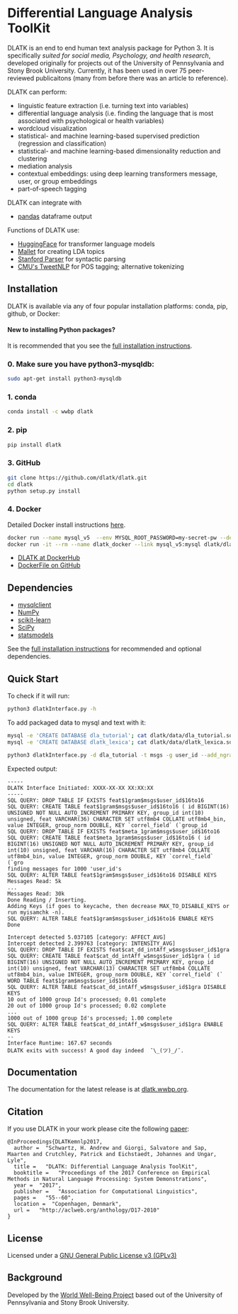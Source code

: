 # Differential Language Analysis ToolKit

DLATK is an end to end human text analysis package for Python 3. It is specifically *suited for social media, Psychology, and health research*, developed originally for projects out of the University of Pennsylvania and Stony Brook University.  Currently, it has been used in over 75 peer-reviewed publicaitons (many from before there was an article to reference).

DLATK can perform:

- linguistic feature extraction (i.e. turning text into variables)
- differential language analysis (i.e. finding the language that is most associated with psychological or health variables)
- wordcloud visualization
- statistical- and machine learning-based supervised prediction (regression and classification)
- statistical- and machine learning-based dimensionality reduction and clustering
- mediation analysis
- contextual embeddings: using deep learning transformers message, user, or group embeddings
- part-of-speech tagging

DLATK can integrate with
- [pandas](http://pandas.pydata.org/) dataframe output

Functions of DLATK use:

- [HuggingFace](http://??.org/) for transformer language models
- [Mallet](http://mallet.cs.umass.edu/) for creating LDA topics
- [Stanford Parser](http://nlp.stanford.edu/software/lex-parser.shtml) for syntactic parsing
- [CMU's TweetNLP](http://www.cs.cmu.edu/~ark/TweetNLP/) for POS tagging; alternative tokenizing


## Installation

DLATK is available via any of four popular installation platforms: conda, pip, github, or Docker:

#### New to installing Python packages?
It is recommended that you see the [full installation instructions](http://dlatk.wwbp.org/install.html#dependencies).

### 0. Make sure you have python3-mysqldb:
```sh
sudo apt-get install python3-mysqldb
```

### 1. conda
```sh
conda install -c wwbp dlatk
```

### 2. pip
```sh
pip install dlatk
```

### 3. GitHub
```sh
git clone https://github.com/dlatk/dlatk.git
cd dlatk
python setup.py install
```

### 4. Docker
Detailed Docker install instructions [here](http://dlatk.wwbp.org/tutorials/tut_docker.html).

```sh
docker run --name mysql_v5  --env MYSQL_ROOT_PASSWORD=my-secret-pw --detach mysql:5.5
docker run -it --rm --name dlatk_docker --link mysql_v5:mysql dlatk/dlatk bash
```

- [DLATK at DockerHub](https://hub.docker.com/r/dlatk/dlatk/)
- [DockerFile on GitHub](https://github.com/dlatk/dlatk-docker)

## Dependencies
- [mysqlclient](https://github.com/PyMySQL/mysqlclient-python)
- [NumPy](http://www.numpy.org)
- [scikit-learn](http://www.scikit-learn.org/)
- [SciPy](http://www.scipy.org/)
- [statsmodels](http://www.statsmodels.org/)

See the [full installation instructions](http://dlatk.wwbp.org/install.html#dependencies)
for recommended and optional dependencies.

## Quick Start

To check if it will run:

```sh
python3 dlatkInterface.py -h
```

To add packaged data to mysql and text with it:

```sh
mysql -e 'CREATE DATABASE dla_tutorial'; cat dlatk/data/dla_tutorial.sql | mysql dla_tutorial
mysql -e 'CREATE DATABASE dlatk_lexica'; cat dlatk/data/dlatk_lexica.sql | mysql dlatk_lexica

python3 dlatkInterface.py -d dla_tutorial -t msgs -g user_id --add_ngrams -n 1 --add_lex -l dd_intAff --weighted_lex
```

Expected output:

```console
-----
DLATK Interface Initiated: XXXX-XX-XX XX:XX:XX
-----
SQL QUERY: DROP TABLE IF EXISTS feat$1gram$msgs$user_id$16to16
SQL QUERY: CREATE TABLE feat$1gram$msgs$user_id$16to16 ( id BIGINT(16) UNSIGNED NOT NULL AUTO_INCREMENT PRIMARY KEY, group_id int(10) unsigned, feat VARCHAR(36) CHARACTER SET utf8mb4 COLLATE utf8mb4_bin, value INTEGER, group_norm DOUBLE, KEY `correl_field` (`group_id
SQL QUERY: DROP TABLE IF EXISTS feat$meta_1gram$msgs$user_id$16to16
SQL QUERY: CREATE TABLE feat$meta_1gram$msgs$user_id$16to16 ( id BIGINT(16) UNSIGNED NOT NULL AUTO_INCREMENT PRIMARY KEY, group_id int(10) unsigned, feat VARCHAR(16) CHARACTER SET utf8mb4 COLLATE utf8mb4_bin, value INTEGER, group_norm DOUBLE, KEY `correl_field` (`gro
finding messages for 1000 'user_id's
SQL QUERY: ALTER TABLE feat$1gram$msgs$user_id$16to16 DISABLE KEYS
Messages Read: 5k
...
Messages Read: 30k
Done Reading / Inserting.
Adding Keys (if goes to keycache, then decrease MAX_TO_DISABLE_KEYS or run myisamchk -n).
SQL QUERY: ALTER TABLE feat$1gram$msgs$user_id$16to16 ENABLE KEYS
Done

Intercept detected 5.037105 [category: AFFECT_AVG]
Intercept detected 2.399763 [category: INTENSITY_AVG]
SQL QUERY: DROP TABLE IF EXISTS feat$cat_dd_intAff_w$msgs$user_id$1gra
SQL QUERY: CREATE TABLE feat$cat_dd_intAff_w$msgs$user_id$1gra ( id BIGINT(16) UNSIGNED NOT NULL AUTO_INCREMENT PRIMARY KEY, group_id int(10) unsigned, feat VARCHAR(13) CHARACTER SET utf8mb4 COLLATE utf8mb4_bin, value INTEGER, group_norm DOUBLE, KEY `correl_field` (`
WORD TABLE feat$1gram$msgs$user_id$16to16
SQL QUERY: ALTER TABLE feat$cat_dd_intAff_w$msgs$user_id$1gra DISABLE KEYS
10 out of 1000 group Id's processed; 0.01 complete
20 out of 1000 group Id's processed; 0.02 complete
...
1000 out of 1000 group Id's processed; 1.00 complete
SQL QUERY: ALTER TABLE feat$cat_dd_intAff_w$msgs$user_id$1gra ENABLE KEYS
--
Interface Runtime: 167.67 seconds
DLATK exits with success! A good day indeed  ¯\_(ツ)_/¯.
```

## Documentation

The documentation for the latest release is at [dlatk.wwbp.org](dlatk.wwbp.org).

## Citation

If you use DLATK in your work please cite the following [paper](http://aclweb.org/anthology/D17-2010):

```
@InProceedings{DLATKemnlp2017,
  author =  "Schwartz, H. Andrew and Giorgi, Salvatore and Sap, Maarten and Crutchley, Patrick and Eichstaedt, Johannes and Ungar, Lyle",
  title =   "DLATK: Differential Language Analysis ToolKit",
  booktitle =   "Proceedings of the 2017 Conference on Empirical Methods in Natural Language Processing: System Demonstrations",
  year =  "2017",
  publisher =   "Association for Computational Linguistics",
  pages =   "55--60",
  location =  "Copenhagen, Denmark",
  url =   "http://aclweb.org/anthology/D17-2010"
}

```

## License

Licensed under a [GNU General Public License v3 (GPLv3)](https://www.gnu.org/licenses/gpl-3.0.en.html)

## Background

Developed by the [World Well-Being Project](http://www.wwbp.org) based out of the University of Pennsylvania and Stony Brook University.
